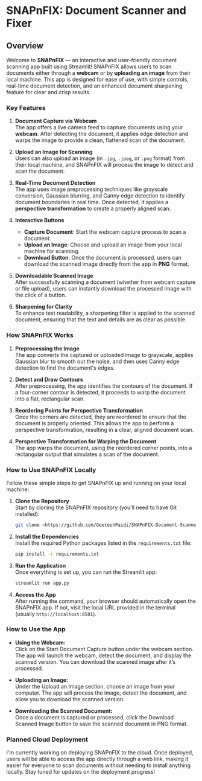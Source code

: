 # SNAPnFIX: Document Scanner and Fixer

## Overview

Welcome to **SNAPnFIX** — an interactive and user-friendly document scanning app built using Streamlit! SNAPnFIX allows users to scan documents either through a **webcam** or by **uploading an image** from their local machine. This app is designed for ease of use, with simple controls, real-time document detection, and an enhanced document sharpening feature for clear and crisp results.

### Key Features

1. **Document Capture via Webcam**  
   The app offers a live camera feed to capture documents using your **webcam**. After detecting the document, it applies edge detection and warps the image to provide a clean, flattened scan of the document.

2. **Upload an Image for Scanning**  
   Users can also upload an image (in `.jpg`, `.jpeg`, or `.png` format) from their local machine, and SNAPnFIX will process the image to detect and scan the document.

3. **Real-Time Document Detection**  
   The app uses image preprocessing techniques like grayscale conversion, Gaussian blurring, and Canny edge detection to identify document boundaries in real time. Once detected, it applies a **perspective transformation** to create a properly aligned scan.

4. **Interactive Buttons**  
   - **Capture Document**: Start the webcam capture process to scan a document.
   - **Upload an Image**: Choose and upload an image from your local machine for scanning.
   - **Download Button**: Once the document is processed, users can download the scanned image directly from the app in **PNG** format.

5. **Downloadable Scanned Image**  
   After successfully scanning a document (whether from webcam capture or file upload), users can instantly download the processed image with the click of a button.

6. **Sharpening for Clarity**  
   To enhance text readability, a sharpening filter is applied to the scanned document, ensuring that the text and details are as clear as possible.

### How SNAPnFIX Works

1. **Preprocessing the Image**  
   The app converts the captured or uploaded image to grayscale, applies Gaussian blur to smooth out the noise, and then uses Canny edge detection to find the document's edges.

2. **Detect and Draw Contours**  
   After preprocessing, the app identifies the contours of the document. If a four-corner contour is detected, it proceeds to warp the document into a flat, rectangular scan.

3. **Reordering Points for Perspective Transformation**  
   Once the corners are detected, they are reordered to ensure that the document is properly oriented. This allows the app to perform a perspective transformation, resulting in a clear, aligned document scan.

4. **Perspective Transformation for Warping the Document**  
   The app warps the document, using the reordered corner points, into a rectangular output that simulates a scan of the document.

### How to Use SNAPnFIX Locally

Follow these simple steps to get SNAPnFIX up and running on your local machine:

1. **Clone the Repository**  
   Start by cloning the SNAPnFIX repository (you'll need to have Git installed):
   ```bash
   git clone <https://github.com/GeeteshPaidi/SNAPnFIX-Document-Scanner.git>
2. **Install the Dependencies**   
   Install the required Python packages listed in the `requirements.txt` file:
   ```bash
   pip install -r requirements.txt
3. **Run the Application**   
   Once everything is set up, you can run the Streamlit app:
   ```bash
   streamlit run app.py
4. **Access the App**     
   After running the command, your browser should automatically open the SNAPnFIX app. If not, visit the local URL provided in the terminal (usually `http://localhost:8501`).

### How to Use the App
+ **Using the Webcam:**  
  Click on the Start Document Capture button under the webcam section. The app will launch the webcam, detect the document, and display the scanned version. You can download the scanned image after it’s processed.

+ **Uploading an Image:**   
  Under the Upload an Image section, choose an image from your computer. The app will process the image, detect the document, and allow you to download the scanned version.
 
+ **Downloading the Scanned Document:**     
  Once a document is captured or processed, click the Download Scanned Image button to save the scanned document in PNG format.

### Planned Cloud Deployment
I'm currently working on deploying SNAPnFIX to the cloud. Once deployed, users will be able to access the app directly through a web link, making it easier for everyone to scan documents without needing to install anything locally. Stay tuned for updates on the deployment progress!




